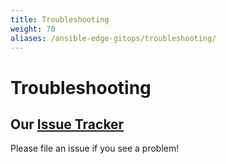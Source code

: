 ```yaml
---
title: Troubleshooting
weight: 70
aliases: /ansible-edge-gitops/troubleshooting/
---
```


# Troubleshooting

## Our [Issue Tracker](https://github.com/hybrid-cloud-patterns/ansible-edge-gitops/issues)

Please file an issue if you see a problem!
